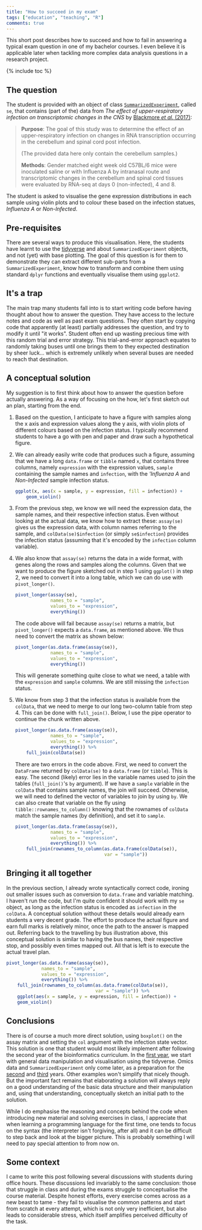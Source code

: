 ```yaml
---
title: "How to succeed in my exam"
tags: ["education", "teaching", "R"]
comments: true
---
```


This short post describes how to succeed and how to fail in answering
a typical exam question in one of my bachelor courses. I even believe
it is applicable later when tackling more complex data analysis
questions in a research project.


{% include toc %}

## The question

The student is provided with an object of class
[`SummarizedExperiment`](http://www.biocondoctor.org/packages/SummarizedExperiment),
called `se`, that contains (part of the) data from *The effect of
upper-respiratory infection on transcriptomic changes in the CNS* by
[Blackmore *et al.*
(2017)](https://www.ncbi.nlm.nih.gov/pmc/articles/PMC5544260/):


> **Purpose**: The goal of this study was to determine the effect of an
> upper-respiratory infection on changes in RNA transcription occurring
> in the cerebellum and spinal cord post infection.
>
> (The provided data here only contain the cerebellum samples.)
>
> **Methods**: Gender matched eight week old C57BL/6 mice were
> inoculated saline or with Influenza A by intranasal route and
> transcriptomic changes in the cerebellum and spinal cord tissues were
> evaluated by RNA-seq at days 0 (non-infected), 4 and 8.

The student is asked to visualise the gene expression distributions in
each sample using violin plots and to colour these based on the
infection statues, *Influenza A* or *Non-Infected*.

## Pre-requisites

There are several ways to produce this visualisation. Here, the
students have learnt to use the
[tidyverse](https://www.tidyverse.org/) and about
`SummarizedExperiment` objects, and not (yet) with base plotting. The
goal of this question is for them to demonstrate they can extract
different sub-parts from a `SummarizedExperiment`, know how to
transform and combine them using standard `dplyr` functions and
eventually visualise them using `ggplot2`.

## It's a trap

The main trap many students fall into is to start writing code before
having thought about how to answer the question. They have access to
the lecture notes and code as well as past exam questions. They often
start by copying code that apparently (at least) partially addresses
the question, and try to modify it until "it works". Student often end
up wasting precious time with this random trial and error
strategy. This trial-and-error approach equates to randomly taking
buses until one brings them to they expected destination by sheer
luck... which is extremely unlikely when several buses are needed to
reach that destination.

## A conceptual solution

My suggestion is to first think about how to answer the question
before actually answering. As a way of focusing on the how, let's
first sketch out an plan, starting from the end.

1. Based on the question, I anticipate to have a figure with samples
   along the x axis and expression values along the y axis, with
   violin plots of different colours based on the infection status. I
   typically recommend students to have a go with pen and paper and
   draw such a hypothetical figure.

2. We can already easily write code that produces such a figure,
   assuming that we have a long `data.frame` or `tibble` named `x`,
   that contains three columns, namely `expression` with the
   expression values, `sample` containing the sample names and
   `infection`, with the *'Influenza A* and *Non-Infected* sample
   infection status.

   ```r
   ggplot(x, aes(x = sample, y = expression, fill = infection)) +
       geom_violin()
   ```

3. From the previous step, we know we will need the expression data,
   the sample names, and their respective infection status. Even
   without looking at the actual data, we know how to extract these:
   `assay(se)` gives us the expression data, with column names
   referring to the sample, and `colData(se)$infection` (or simply
   `se$infection`) provides the infection status (assuming that it's
   encoded by the `infection` column variable).

4. We also know that `assay(se)` returns the data in a wide format,
   with genes along the rows and samples along the columns. Given that
   we want to produce the figure sketched out in step 1 using
   `ggplot()` in step 2, we need to convert it into a long table,
   which we can do use with `pivot_longer()`.

   ```r
   pivot_longer(assay(se),
                names_to = "sample",
                values_to = "expression",
                everything())
   ```

   The code above will fail because `assay(se)` returns a matrix, but
   `pivot_longer()` expects a `data.frame`, as mentioned above. We
   thus need to convert the matrix as shown below:

   ```r
   pivot_longer(as.data.frame(assay(se)),
                names_to = "sample",
                values_to = "expression",
                everything())
   ```

   This will generate something quite close to what we need, a table
   with the `expression` and `sample` columns. We are still missing
   the `infection` status.

5. We know from step 3 that the infection status is available from the
   `colData`, that we need to merge to our long two-column table from
   step 4. This can be done with `full_join()`. Below, I use the pipe
   operator to continue the chunk written above.

   ```r
   pivot_longer(as.data.frame(assay(se)),
                names_to = "sample",
                values_to = "expression",
                everything()) %>%
       full_join(colData(se))
   ```

   There are two errors in the code above. First, we need to convert
   the `DataFrame` returned by `colData(se)` to a `data.frame` (or
   `tibble`). This is easy. The second (likely) error lies in the
   variable names used to join the tables (`full_join()`'s `by`
   argument). If we have a `sample` variable in the `colData` that
   contains sample names, the join will succeed. Otherwise, we will
   need to defined the vector of variables to join by using `by`. We
   can also create that variable on the fly using
   `tibble::rownames_to_column()` knowing that the rownames of
   `colData` match the sample names (by definition), and set it to
   `sample`.

   ```r
   pivot_longer(as.data.frame(assay(se)),
                names_to = "sample",
                values_to = "expression",
                everything()) %>%
       full_join(rownames_to_column(as.data.frame(colData(se)),
                                    var = "sample"))
   ```

## Bringing it all together

In the previous section, I already wrote syntactically correct code,
ironing out smaller issues such as conversion to `data.frame` and
variable matching. I haven't run the code, but I'm quite confident it
should work with my `se` object, as long as the infection status is
encoded as `infection` in the `colData`. A conceptual solution without
these details would already earn students a very decent grade. The
effort to produce the actual figure and earn full marks is relatively
minor, once the path to the answer is mapped out. Referring back to
the travelling by bus illustration above, this conceptual solution is
similar to having the bus names, their respective stop, and possibly
even times mapped out. All that is left is to execute the actual
travel plan.

```r
pivot_longer(as.data.frame(assay(se)),
             names_to = "sample",
             values_to = "expression",
             everything()) %>%
    full_join(rownames_to_column(as.data.frame(colData(se)),
                                 var = "sample")) %>%
    ggplot(aes(x = sample, y = expression, fill = infection)) +
    geom_violin()
```

## Conclusions

There is of course a much more direct solution, using `boxplot()` on
the assay matrix and setting the `col` argument with the infection
state vector. This solution is one that student would most likely
implement after following the second year of the bioinformatics
curriculum. In the [first year](http://bit.ly/WSBIM1207), we start
with general data manipulation and visualisation using the
tidyverse. Omics data and `SummarizedExperiment` only come later, as a
preparation for the [second](http://bit.ly/WSBIM1322) and
[third](http://bit.ly/WSBIM2122) years. Other examples won't simplify
that nicely though. But the important fact remains that elaborating a
solution will always reply on a good understanding of the basic data
structure and their manipulation and, using that understanding,
conceptually sketch an initial path to the solution.

While I do emphasise the reasoning and concepts behind the code when
introducing new material and solving exercises in class, I appreciate
that when learning a programming language for the first time, one
tends to focus on the syntax (the interpreter isn't forgiving, after
all) and it can be difficult to step back and look at the bigger
picture. This is probably something I will need to pay special
attention to from now on.

## Some context

I came to write this post following several discussions with students
during office hours. These discussions led invariably to the same
conclusion: those that struggle in class and during the exams struggle
to conceptualise the course material. Despite honest efforts, every
exercise comes across as a new beast to tame - they fail to visualise
the common patterns and start from scratch at every attempt, which is
not only very inefficient, but also leads to considerable stress,
which itself amplifies perceived difficulty of the task.
